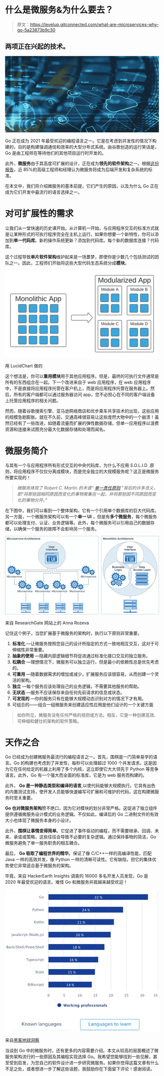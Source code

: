 # 什么是微服务&为什么要去？

> 原文：<https://levelup.gitconnected.com/what-are-microservices-why-go-5a23873b9c30>

## 两项正在兴起的技术。

![](img/4ed018d803ea232d425540ce280c9f54.png)

Go 正在成为 2021 年最受欢迎的编程语言之一。它是在考虑到并发性的情况下构建的，目的是构建强调通信和效率的大型分布式系统。由谷歌创造的运行笑话是，Go 是由工程师在等待他们的其他项目运行时开发的。

此外，**微服务**由于其高度可扩展的设计，正在成为**领先的软件架构**之一。根据[这份报告](https://tsh.io/state-of-microservices/#ebook)，近 85%的高级工程师和经理认为微服务将成为后端开发和复杂系统的标准。

在本文中，我们将介绍微服务的基本前提，它们产生的原因，以及为什么 Go 正在成为它们开发中最流行的语言选择之一。

# 对可扩展性的需求

让我们从一堂快速的历史课开始。从计算机一开始，与应用程序交互的标准方式就是让某种形式的可执行程序完全在主机上运行。如果你想要一个新特性，你可以添加到**单一代码库**。新的操作系统更新？添加到代码库。每个新的数据库连接？代码库。

这个过程导致**单片软件架构**维护起来是一场噩梦，即使你是少数几个包括测试的团队之一。因此，工程师们开始将这些大型代码生态系统分成**模块**。

![](img/153831c9327a9ee890333f3a92fde247.png)

用 LucidChart 做的

这个想法是，你可以**重用模块**用于其他应用程序。但是，最终的可执行文件通常是所有的东西组合在一起。下一个改进来自于 web 应用程序，在 web 应用程序中，不是直接将应用程序托管在客户机上，而是将应用程序托管在服务器上。然后，所有的客户端都可以通过服务器访问 app，您不必担心在不同的客户端设备上托管应用程序的相关问题。

然而，随着谷歌搜索引擎、亚马逊网络商店和优步乘车共享技术的出现，这些应用的规模急剧膨胀。就在不久前，交通高峰很容易让这些庞然大物中的一个崩溃！虽然已经有了一些改进，如随着流量而扩展的弹性数据存储，但单一应用程序以浪费资源和连接来试图充分最大化数据存储和处理而闻名。

# 微服务简介

与其有一个与应用程序所有形式交互的中央代码库，为什么不应用 S.O.L.I.D .原则，将应用程序不仅仅分离成模块，而是完全独立的大规模服务呢？这正是微服务所要实现的！

> *微服务体现了 Robert C. Martin 的术语“* [*单一责任原则*](https://en.wikipedia.org/wiki/Single_responsibility_principle) *”背后的许多含义，即“将那些因相同原因而变化的事物聚集在一起，并将那些因不同原因而变化的事物分开。”*

在下图中，我们可以看到一个整体架构，它有一个引用单个数据库的巨大代码库。另一方面，一个微服务架构可以有一个**单一 UI** ，但是有**多个微服务**，每个微服务都可以处理支付、认证、业务逻辑等。此外，每个微服务可以引用自己的数据存储，以确保一个服务的故障不会影响另一个服务。

![](img/c1ad7cbe2d7a2cac1e18634591f61f17.png)

来自 ResearchGate 网站上的 Anna Rozeva

记住这个例子，当您扩展基于微服务的架构时，执行以下原则非常重要。

1.  **标准化** —让微服务按照您自己的设计所指定的方式一致地相互交互，这对于可伸缩性非常重要。
2.  **抽象的使用** —隐藏内部逻辑细节将促进通过标准化接口交互的独立服务。
3.  **松耦合** —理想情况下，微服务可以独立运行，但是最小的依赖性总是优先考虑的。
4.  **可重用** —随着数据需求的增加或减少，扩展服务应该很容易，从而创建一个灵活的架构。
5.  **独立** —每个服务应该处理自己的业务逻辑，不需要其他服务的帮助。
6.  **无状态** —服务不应该保存来自任何先前请求的信息或状态。
7.  **可发现的** —你的服务只有在能够大规模动态识别对方的情况下才有用。
8.  可组合的——组合一组微服务来创建适应性应用是他们设计的一个关键方面

> 如你所见，微服务没有任何严格的规则或方法。相反，它是一种创建高效、可伸缩和健壮的架构的软件策略。

# 天作之合

Go 已经成为创建微服务最流行的编程语言之一。首先，围棋是一门简单易学的语言。Go 的构建也考虑到了并发性，每秒可以处理超过 1000 个并发请求。这是因为它在任何给定的机器上利用了多个内核，这立即使它大大领先于 Python 等竞争语言。此外，Go 有一个强大而全面的标准库，它是为 web 服务而构建的。

此外， **Go 是一种静态类型和编译的语言**,以使代码能够大规模执行。它具有出色的内置测试支持，使开发人员能够快速编写可扩展和可维护的代码，这在构建微服务时至关重要。

**Go 也对微服务架构**赞不绝口，因为它对模块的划分非常严格。这促进了独立组件提供遵循微服务设计模式的业务逻辑。不仅如此，编译后的 Go 二进制文件的有效大小也体现了微服务本身的小设计。

此外，**围棋让事情变得简单**。它促进了事件驱动的编程，而不需要继承、回调、未来、承诺或策略，这些往往会导致不必要的复杂逻辑。通过保持事物的简洁，Go 微服务避免了单一服务职责的相互耦合。

最后， **Go 吸取了编程世界的精华**。保证了像 C/C++一样的高编译性能，匹配 Java 一样的高效并发，像 Python 一样的清晰可读性。它有缺陷，但它的集体优势使它非常适合基于微服务的架构。

毕竟，来自 HackerEarth Insights 调查的 16000 多名开发人员发现，Go 是 2020 年最受欢迎的语言。难怪 Go 和微服务并肩越来越受欢迎！

![](img/837e605f97a9ca1822db9101ca8472a2.png)

来自[黑客地球洞察](https://www.hackerearth.com/recruit/developer-survey/?utm_source=twt-vid-1&utm_medium=twt&utm_campaign=devreport2020)

当谈到 Go 中的微服务时，还有更多的内容需要介绍。本文从较高的层面概述了微服务架构流行的一些原因及其编程实现选择 Go。我希望您能够找到一些见解，甚至受到启发，为您自己的软件设计进一步研究微服务。如果你觉得这篇文章有什么不足之处，或者想进一步了解这些话题，我鼓励你在下面留下评论！感谢阅读。